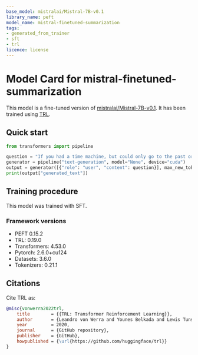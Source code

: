 ```yaml
---
base_model: mistralai/Mistral-7B-v0.1
library_name: peft
model_name: mistral-finetuned-summarization
tags:
- generated_from_trainer
- sft
- trl
licence: license
---
```


# Model Card for mistral-finetuned-summarization

This model is a fine-tuned version of [mistralai/Mistral-7B-v0.1](https://huggingface.co/mistralai/Mistral-7B-v0.1).
It has been trained using [TRL](https://github.com/huggingface/trl).

## Quick start

```python
from transformers import pipeline

question = "If you had a time machine, but could only go to the past or the future once and never return, which would you choose and why?"
generator = pipeline("text-generation", model="None", device="cuda")
output = generator([{"role": "user", "content": question}], max_new_tokens=128, return_full_text=False)[0]
print(output["generated_text"])
```

## Training procedure

 


This model was trained with SFT.

### Framework versions

- PEFT 0.15.2
- TRL: 0.19.0
- Transformers: 4.53.0
- Pytorch: 2.6.0+cu124
- Datasets: 3.6.0
- Tokenizers: 0.21.1

## Citations



Cite TRL as:
    
```bibtex
@misc{vonwerra2022trl,
	title        = {{TRL: Transformer Reinforcement Learning}},
	author       = {Leandro von Werra and Younes Belkada and Lewis Tunstall and Edward Beeching and Tristan Thrush and Nathan Lambert and Shengyi Huang and Kashif Rasul and Quentin Gallou{\'e}dec},
	year         = 2020,
	journal      = {GitHub repository},
	publisher    = {GitHub},
	howpublished = {\url{https://github.com/huggingface/trl}}
}
```